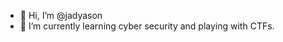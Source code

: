 - 👋 Hi, I’m @jadyason
- 🌱 I’m currently learning cyber security and playing with CTFs.


<!---
jadyason/jadyason is a ✨ special ✨ repository because its `README.md` (this file) appears on your GitHub profile.
You can click the Preview link to take a look at your changes.
--->
